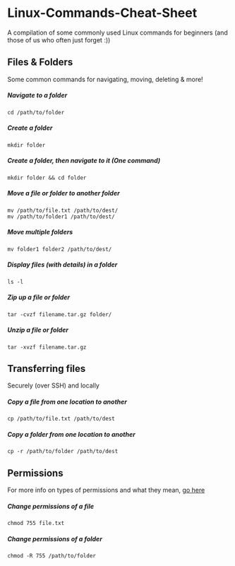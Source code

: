 Linux-Commands-Cheat-Sheet
==========================

A compilation of some commonly used Linux commands for beginners (and those of us who often just forget :))

Files & Folders
----------------

Some common commands for navigating, moving, deleting & more!

##### Navigate to a folder
	cd /path/to/folder

#####  Create a folder
	mkdir folder

#####  Create a folder, then navigate to it (One command)
	mkdir folder && cd folder

#####  Move a file or folder to another folder
	mv /path/to/file.txt /path/to/dest/
	mv /path/to/folder1 /path/to/dest/

#####  Move multiple folders
	mv folder1 folder2 /path/to/dest/

##### Display files (with details) in a folder
	ls -l

#####  Zip up a file or folder
	tar -cvzf filename.tar.gz folder/

#####  Unzip a file or folder
	tar -xvzf filename.tar.gz


Transferring files
----------------

Securely (over SSH) and locally

#####  Copy a file from one location to another
	cp /path/to/file.txt /path/to/dest

#####  Copy a folder from one location to another
	cp -r /path/to/folder /path/to/dest




Permissions
----------------

For more info on types of permissions and what they mean, [go here](http://en.wikipedia.org/wiki/Chmod "Title")

#####  Change permissions of a file
	chmod 755 file.txt

#####  Change permissions of a folder
	chmod -R 755 /path/to/folder







